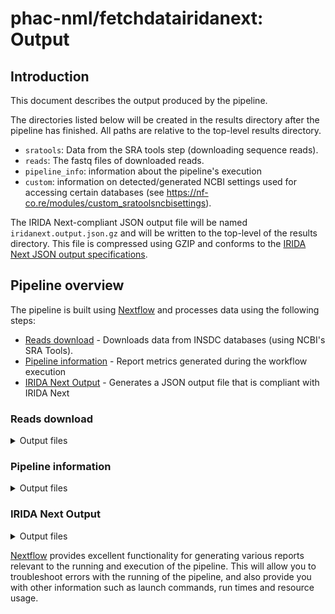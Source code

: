 # phac-nml/fetchdatairidanext: Output

## Introduction

This document describes the output produced by the pipeline.

The directories listed below will be created in the results directory after the pipeline has finished. All paths are relative to the top-level results directory.

- `sratools`: Data from the SRA tools step (downloading sequence reads).
- `reads`: The fastq files of downloaded reads.
- `pipeline_info`: information about the pipeline's execution
- `custom`: information on detected/generated NCBI settings used for accessing certain databases (see <https://nf-co.re/modules/custom_sratoolsncbisettings>).

The IRIDA Next-compliant JSON output file will be named `iridanext.output.json.gz` and will be written to the top-level of the results directory. This file is compressed using GZIP and conforms to the [IRIDA Next JSON output specifications](https://github.com/phac-nml/pipeline-standards#42-irida-next-json).

## Pipeline overview

The pipeline is built using [Nextflow](https://www.nextflow.io/) and processes data using the following steps:

- [Reads download](#prefetch-fasterq) - Downloads data from INSDC databases (using NCBI's SRA Tools).
- [Pipeline information](#pipeline-information) - Report metrics generated during the workflow execution
- [IRIDA Next Output](#irida-next-output) - Generates a JSON output file that is compliant with IRIDA Next

### Reads download

<details markdown="1">
<summary>Output files</summary>

- `sratools/`
  - Sequence data in SRA format: `INSDC_ACCESSION/INSDC_ACCESSION.sra`
- `reads/`
  - Reads in fastq format: `INSDC_ACCESSION.fastq.gz` (or alternatively `SAMPLE_NAME_INSDC_ACCESSION.fastq.gz` if `sample_name` provided)

</details>

### Pipeline information

<details markdown="1">
<summary>Output files</summary>

- `pipeline_info/`
  - Reports generated by Nextflow: `execution_report.html`, `execution_timeline.html`, `execution_trace.txt` and `pipeline_dag.dot`/`pipeline_dag.svg`.
  - Reports generated by the pipeline: `pipeline_report.html`, `pipeline_report.txt` and `software_versions.yml`. The `pipeline_report*` files will only be present if the `--email` / `--email_on_fail` parameter's are used when running the pipeline.
  - Parameters used by the pipeline run: `params.json`.

</details>

### IRIDA Next Output

<details markdown="1">
<summary>Output files</summary>

- `/`
  - IRIDA Next-compliant JSON output: `iridanext.output.json.gz`

</details>

[Nextflow](https://www.nextflow.io/docs/latest/tracing.html) provides excellent functionality for generating various reports relevant to the running and execution of the pipeline. This will allow you to troubleshoot errors with the running of the pipeline, and also provide you with other information such as launch commands, run times and resource usage.
